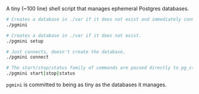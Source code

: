 A tiny (~100 line) shell script that manages ephemeral Postgres databases.

```bash
# Creates a database in ./var if it does not exist and immediately connects.
./pgmini

# Creates a database in ./var if it does not exist.
./pgmini setup

# Just connects, doesn't create the database.
./pgmini connect

# The start/stop/status family of commands are passed directly to pg_ctl.
./pgmini start|stop|status
```

`pgmini` is committed to being as tiny as the databases it manages.
